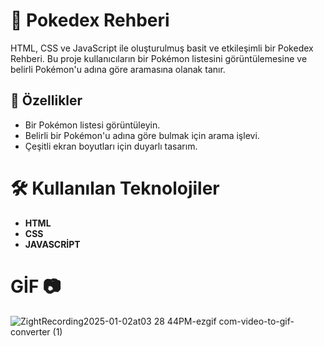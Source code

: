 # 🎩 Pokedex Rehberi

HTML, CSS ve JavaScript ile oluşturulmuş basit ve etkileşimli bir Pokedex Rehberi. 
Bu proje kullanıcıların bir Pokémon listesini görüntülemesine ve belirli Pokémon'u adına göre aramasına olanak tanır.

## 🚀 Özellikler

- Bir Pokémon listesi görüntüleyin.
- Belirli bir Pokémon'u adına göre bulmak için arama işlevi.
- Çeşitli ekran boyutları için duyarlı tasarım.

# 🛠️ Kullanılan Teknolojiler
- **HTML**
- **CSS**
- **JAVASCRİPT**

 # GİF 📷 
![ZightRecording2025-01-02at03 28 44PM-ezgif com-video-to-gif-converter (1)](https://github.com/user-attachments/assets/6f349fe9-960a-4f54-a7cb-ca9c9b13c0b8)
